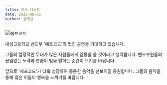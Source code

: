 ```yaml
---
title: 기사 테스트
date: 2025-08-31
author: 윤재선
---
```

![에프코드](https://i.ytimg.com/vi/O38i56IVjBs/hqdefault.jpg?sqp=-oaymwEmCOADEOgC8quKqQMa8AEB-AH-CYAC0AWKAgwIABABGE4gUChlMA8=&rs=AOn4CLANNEyOMhrXVl8BxR6wklQs2wAq6g)


내성고등학교 밴드부 '에프코드'의 멋진 공연을 기대하고 있습니다.

그들의 열정적인 무대가 많은 사람들에게 감동을 줄 것이라고 생각합니다.
밴드부원들의 끊임없는 노력과 연습이 빛을 발하는 순간이 오기를 바랍니다.

앞으로 '에프코드'가 더욱 성장하여 훌륭한 음악을 선보이길 응원합니다.
그들의 음악을 통해 많은 이들이 행복을 느끼기를 바랍니다.
